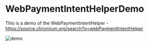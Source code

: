 # WebPaymentIntentHelperDemo
This is a demo of the WebPaymentIntentHelper - https://source.chromium.org/search?q=webPaymentIntentHelper

![demo](/demo.gif)
